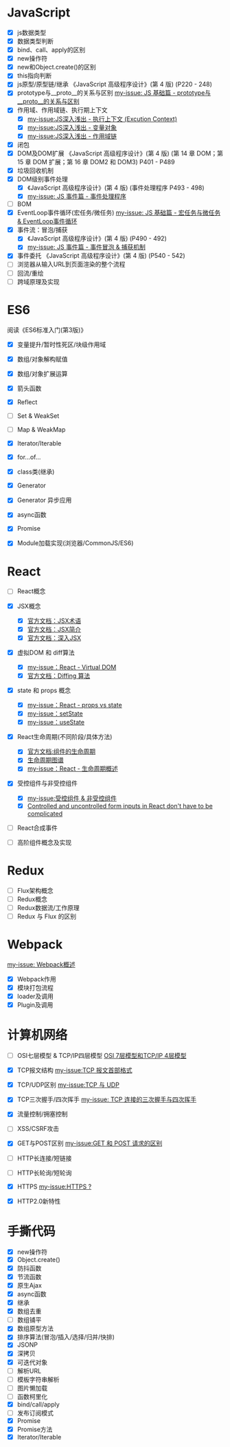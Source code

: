 # JavaScript
- [x] js数据类型
- [x] 数据类型判断
- [x] bind、call、apply的区别
- [x] new操作符
- [x] new和Object.create()的区别
- [x] this指向判断
- [x] js原型/原型链/继承
《JavaScript 高级程序设计》(第 4 版) (P220 - 248)
- [x] prototype与__proto__的关系与区别
[my-issue: JS 基础篇 - prototype与__proto__的关系与区别](https://github.com/jtwang7/JavaScript-Note/issues/51)
- [x] 作用域、作用域链、执行期上下文
  - [x] [my-issue:JS深入浅出 - 执行上下文 (Excution Context)](https://github.com/jtwang7/JavaScript-Note/issues/3)
  - [x] [my-issue:JS深入浅出 - 变量对象](https://github.com/jtwang7/JavaScript-Note/issues/4)
  - [x] [my-issue:JS深入浅出 - 作用域链](https://github.com/jtwang7/JavaScript-Note/issues/5)
- [x] 闭包
- [x] DOM及DOM扩展
《JavaScript 高级程序设计》(第 4 版) (第 14 章 DOM；第 15 章 DOM 扩展；第 16 章 DOM2 和 DOM3) P401 - P489
- [x] 垃圾回收机制
- [x] DOM级别事件处理
  - [x] 《JavaScript 高级程序设计》(第 4 版) (事件处理程序 P493 - 498)
  - [x] [my-issue: JS 事件篇 - 事件处理程序](https://github.com/jtwang7/JavaScript-Note/issues/39)
- [ ] BOM
- [x] EventLoop事件循环(宏任务/微任务)
[my-issue: JS 基础篇 - 宏任务与微任务 & EventLoop事件循环](https://github.com/jtwang7/JavaScript-Note/issues/49)
- [x] 事件流：冒泡/捕获
  - [x] 《JavaScript 高级程序设计》(第 4 版) (P490 - 492)
  - [x] [my-issue: JS 事件篇 - 事件冒泡 & 捕获机制](https://github.com/jtwang7/JavaScript-Note/issues/38)
- [x] 事件委托
《JavaScript 高级程序设计》(第 4 版) (P540 - 542)
- [ ] 浏览器从输入URL到页面渲染的整个流程
- [ ] 回流/重绘
- [ ] 跨域原理及实现

# ES6
阅读《ES6标准入门(第3版)》
- [x] 变量提升/暂时性死区/块级作用域
- [x] 数组/对象解构赋值
- [x] 数组/对象扩展运算
- [x] 箭头函数
- [x] Reflect
- [ ] Set & WeakSet
- [ ] Map & WeakMap
- [x] Iterator/Iterable
- [x] for...of...
- [x] class类(继承)
- [x] Generator
- [x] Generator 异步应用
- [x] async函数
- [x] Promise
- [x] Module加载实现(浏览器/CommonJS/ES6)


# React
- [ ] React概念
- [x] JSX概念
  - [x] [官方文档：JSX术语](https://zh-hans.reactjs.org/docs/glossary.html#jsx)
  - [x] [官方文档：JSX简介](https://zh-hans.reactjs.org/docs/introducing-jsx.html)
  - [x] [官方文档：深入JSX](https://zh-hans.reactjs.org/docs/jsx-in-depth.html#gatsby-focus-wrapper)
- [x] 虚拟DOM 和 diff算法
  - [x] [my-issue：React - Virtual DOM](https://github.com/jtwang7/React-Note/issues/31)
  - [x] [官方文档：Diffing 算法](https://zh-hans.reactjs.org/docs/reconciliation.html#the-diffing-algorithm)
- [x] state 和 props 概念
  - [x] [my-issue：React - props vs state](https://github.com/jtwang7/React-Note/issues/1)
  - [x] [my-issue：setState](https://github.com/jtwang7/React-Note/issues/2)
  - [x] [my-issue：useState](https://github.com/jtwang7/React-Note/issues/6)
- [x] React生命周期(不同阶段/具体方法)
  - [x] [官方文档:组件的生命周期](https://zh-hans.reactjs.org/docs/react-component.html#the-component-lifecycle)
  - [x] [生命周期图谱](https://projects.wojtekmaj.pl/react-lifecycle-methods-diagram/)
  - [x] [my-issue：React - 生命周期概述](https://github.com/jtwang7/React-Note/issues/39)
- [x] 受控组件与非受控组件
  - [x] [my-issue:受控组件 & 非受控组件](https://github.com/jtwang7/React-Note/issues/35)
  - [x] [Controlled and uncontrolled form inputs in React don't have to be complicated](https://goshacmd.com/controlled-vs-uncontrolled-inputs-react/)
- [ ] React合成事件
- [ ] 高阶组件概念及实现


# Redux
- [ ] Flux架构概念
- [ ] Redux概念
- [ ] Redux数据流/工作原理
- [ ] Redux 与 Flux 的区别

# Webpack
[my-issue: Webpack概述](https://github.com/jtwang7/Webpack-Note/issues/4)
- [x] Webpack作用
- [x] 模块打包流程
- [x] loader及调用
- [x] Plugin及调用

# 计算机网络
- [ ] OSI七层模型 & TCP/IP四层模型
[OSI 7层模型和TCP/IP 4层模型](https://zhuanlan.zhihu.com/p/32059190)
- [x] TCP报文结构
[my-issue:TCP 报文首部格式](https://github.com/jtwang7/Internet-Note/issues/10)
- [x] TCP/UDP区别
[my-issue:TCP 与 UDP](https://github.com/jtwang7/Internet-Note/issues/5#issue-1005372215)
- [x] TCP三次握手/四次挥手
[my-issue: TCP 连接的三次握手与四次挥手](https://github.com/jtwang7/Internet-Note/issues/6)
- [x] 流量控制/拥塞控制
- [ ] XSS/CSRF攻击
- [x] GET与POST区别
[my-issue:GET 和 POST 请求的区别](https://github.com/jtwang7/Internet-Note/issues/9)
- [ ] HTTP长连接/短链接
- [ ] HTTP长轮询/短轮询
- [x] HTTPS
[my-issue:HTTPS ?](https://github.com/jtwang7/Internet-Note/issues/13)
- [x] HTTP2.0新特性


# 手撕代码
- [x] new操作符
- [x] Object.create()
- [x] 防抖函数
- [x] 节流函数
- [x] 原生Ajax
- [x] async函数
- [x] 继承
- [x] 数组去重
- [ ] 数组铺平
- [x] 数组原型方法
- [x] 排序算法(冒泡/插入/选择/归并/快排)
- [x] JSONP
- [x] 深拷贝
- [x] 可迭代对象
- [ ] 解析URL
- [ ] 模板字符串解析
- [ ] 图片懒加载
- [ ] 函数柯里化
- [x] bind/call/apply
- [ ] 发布订阅模式
- [x] Promise
- [x] Promise方法
- [x] Iterator/Iterable
